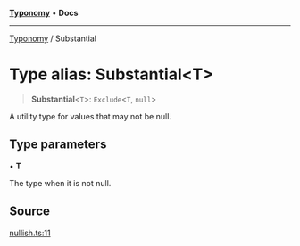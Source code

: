 [**Typonomy**](../README.md) • **Docs**

***

[Typonomy](../globals.md) / Substantial

# Type alias: Substantial\<T\>

> **Substantial**\<`T`\>: `Exclude`\<`T`, `null`\>

A utility type for values that may not be null.

## Type parameters

• **T**

The type when it is not null.

## Source

[nullish.ts:11](https://github.com/softcraft-development/typonomy/blob/4a3cffc57b1541a7efed27e0d213d96ff0241591/src/nullish.ts#L11)

